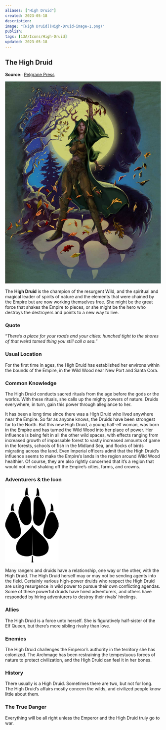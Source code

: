 ```yaml
---
aliases: ["High Druid"]
created: 2023-05-18
description: 
image: "[High Druid](High-Druid-image-1.png)"
publish: 
tags: [13A/Icons/High-Druid]
updated: 2023-05-18
---
```


## The High Druid
**Source**:: [Pelgrane Press](https://pelgranepress.com/2012/04/25/icons-of-the-13th-age-high-druid/)


![highdruid_color|300](High-Druid-image-1.jpg)

The **High Druid** is the champion of the resurgent Wild, and the spiritual and magical leader of spirits of nature and the elements that were chained by the Empire but are now working themselves free. She might be the great force that shakes the Empire to pieces, or she might be the hero who destroys the destroyers and points to a new way to live.

### Quote

“*There’s a place for your roads and your cities: hunched tight to the shores of that weird tamed thing you still call a sea.*”

### Usual Location

For the first time in ages, the High Druid has established her environs within the bounds of the Empire, in the Wild Wood near New Port and Santa Cora.

### Common Knowledge

The High Druid conducts sacred rituals from the age before the gods or the worlds. With these rituals, she calls up the mighty powers of nature. Druids everywhere, in turn, gain this power through allegiance to her.

It has been a long time since there was a High Druid who lived anywhere near the Empire. So far as anyone knows, the Druids have been strongest far to the North. But this new High Druid, a young half-elf woman, was born in the Empire and has turned the Wild Wood into her place of power. Her influence is being felt in all the other wild spaces, with effects ranging from increased growth of impassable forest to vastly increased amounts of game in the forests, schools of fish in the Midland Sea, and flocks of birds migrating across the land. Even Imperial officers admit that the High Druid’s influence seems to make the Empire’s lands in the region around Wild Wood healthier. Of course, they are also rightly concerned that it’s a region that would not mind shaking off the Empire’s cities, farms, and crowns.

### Adventurers & the Icon

![high-druid-symbol|100](High-Druid-image-2.png)

Many rangers and druids have a relationship, one way or the other, with the High Druid. The High Druid herself may or may not be sending agents into the field. Certainly various high-power druids who respect the High Druid are using resurgence in wild power to pursue their own conflicting agendas. Some of these powerful druids have hired adventurers, and others have responded by hiring adventurers to destroy their rivals’ hirelings.

### Allies

The High Druid is a force unto herself. She is figuratively half-sister of the Elf Queen, but there’s more sibling rivalry than love.

### Enemies

The High Druid challenges the Emperor’s authority in the territory she has colonized. The Archmage has been restraining the tempestuous forces of nature to protect civilization, and the High Druid can feel it in her bones.

### History

There usually is a High Druid. Sometimes there are two, but not for long. The High Druid’s affairs mostly concern the wilds, and civilized people know little about them.

### The True Danger

Everything will be all right unless the Emperor and the High Druid truly go to war.